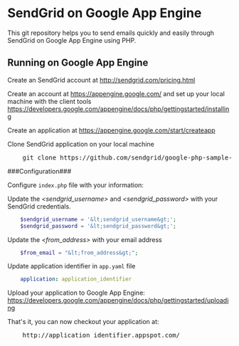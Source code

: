 SendGrid on Google App Engine
======================

This git repository helps you to send emails quickly and easily through SendGrid on Google App Engine using PHP.


Running on Google App Engine
----------------------------

Create an SendGrid account at http://sendgrid.com/pricing.html

Create an account at https://appengine.google.com/ and set up your local machine with the client tools https://developers.google.com/appengine/docs/php/gettingstarted/installing

Create an application at https://appengine.google.com/start/createapp

Clone SendGrid application on your local machine
<pre>
    git clone https://github.com/sendgrid/google-php-sample-app
</pre>

###Configuration###

Configure `index.php` file with your information:

Update the *&lt;sendgrid_username&gt;* and *&lt;sendgrid_password&gt;* with your SendGrid credentials.
```php
    $sendgrid_username = '&lt;sendgrid_username&gt;';
    $sendgrid_password = '&lt;sendgrid_password&gt;';
```
Update the *&lt;from_address&gt;* with your email address
```php
    $from_email = "&lt;from_address&gt;";
```
Update application identifier in `app.yaml` file
```yaml
    application: application_identifier
```

Upload your application to Google App Engine: https://developers.google.com/appengine/docs/php/gettingstarted/uploading

That's it, you can now checkout your application at:
<pre>
    http://application_identifier.appspot.com/
</pre>





